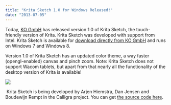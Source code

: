 ```yaml
---
title: "Krita Sketch 1.0 for Windows Released!"
date: "2013-07-05"
---
```


Today, [KO GmbH](http://www.kogmbh.com) has released version 1.0 of Krita Sketch, the touch-friendly version of Krita. Krita Sketch was developed with support from Intel. Krita Sketch is available for [download directly from KO GmbH](http://www.kogmbh.com/download.html) and runs on Windows 7 and Windows 8.

Version 1.0 of Krita Sketch has an updated color theme, a way faster (opengl-enabled) canvas and pinch zoom. Note: Krita Sketch does not support Wacom tablets, but apart from that nearly all the functionality of the desktop version of Krita is available!

![](../images/sketch_screen.png)

 Krita Sketch is being developed by Arjen Hiemstra, Dan Jensen and Boudewijn Rempt in the Calligra project. You can get [the source code here](https://projects.kde.org/projects/calligra/repository/show?rev=krita-sketchgl-rempt).
